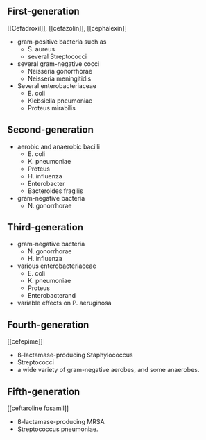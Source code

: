 ## First-generation
[[Cefadroxil]], [[cefazolin]], [[cephalexin]]
- gram-positive bacteria such as 
	- S. aureus 
	- several Streptococci
- several gram-negative cocci 
	- Neisseria gonorrhorae 
	- Neisseria meningitidis
- Several enterobacteriaceae 
	- E. coli
	- Klebsiella pneumoniae
	- Proteus mirabilis
## Second-generation
- aerobic and anaerobic bacilli 
	- E. coli
	- K. pneumoniae
	- Proteus
	- H. influenza
	- Enterobacter
	- Bacteroides fragilis 
- gram-negative bacteria 
	- N. gonorrhorae
## Third-generation
- gram-negative bacteria 
	- N. gonorrhorae 
	- H. influenza 
- various enterobacteriaceae 
	- E. coli
	- K. pneumoniae
	- Proteus
	- Enterobacterand 
- variable effects on P. aeruginosa
## Fourth-generation
[[cefepime]]
- ß-lactamase-producing Staphylococcus
- Streptococci
- a wide variety of gram-negative aerobes, and some anaerobes.
## Fifth-generation
[[ceftaroline fosamil]]
- ß-lactamase-producing MRSA 
- Streptococcus pneumoniae.